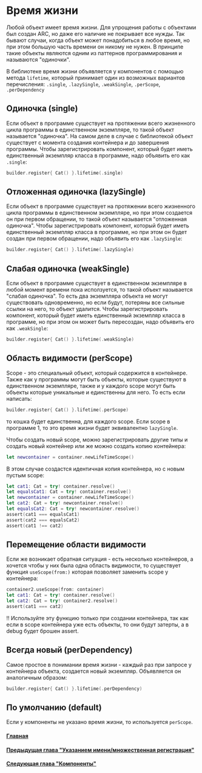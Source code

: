 # Время жизни

Любой объект имеет время жизни. Для упрощения работы с объектами был создан ARC, но даже его наличие не покрывает все нужды. Так бывают случаи, когда объект может понадобиться в любое время, но при этом большую часть времени он никому не нужен. В принципе такие объекты являются одним из паттернов программирования и называются "одиночки".

В библиотеке время жизни объявляется у компонентов с помощью метода `lifetime`, который принимает один из возможных вариантов перечисления: `.single`, `.lazySingle`, `.weakSingle`, `.perScope`, `.perDependency`

## Одиночка (single)
Если объект в программе существует на протяжении всего жизненного цикла программы в единственном экземпляре, то такой объект называется "одиночка". На самом деле в случае с библиотекой объект существует с момента создания контейнера и до завершения программы. Чтобы зарегистрировать компонент, который будет иметь единственный экземпляр класса в программе, надо объявить его как `.single`:
```Swift
builder.register{ Cat() }.lifetime(.single)
```

## Отложенная одиночка (lazySingle)
Если объект в программе существует на протяжении всего жизненного цикла программы в единственном экземпляре, но при этом создается он при первом обращении, то такой объект называется "отложенная одиночка". Чтобы зарегистрировать компонент, который будет иметь единственный экземпляр класса в программе, но при этом он будет создан при первом обращении, надо объявить его как `.lazySingle`:
```Swift
builder.register{ Cat() }.lifetime(.lazySingle)
```

## Слабая одиночка (weakSingle)
Если объект в программе существует в единственном экземпляре в любой момент времени пока исползуется, то такой объект называется "слабая одиночка". То есть два экземпляра объекта не могут существовать одновременно, но если будут, потеряны все сильные ссылки на него, то объект удалится. Чтобы зарегистрировать компонент, который будет иметь единственный экземпляр класса в программе, но при этом он может быть пересоздан, надо объявить его как `.weakSingle`:
```Swift
builder.register{ Cat() }.lifetime(.weakSingle)
```

## Область видимости (perScope)
Scope - это специальный объект, который содержится в контейнере. Также как у программы могут быть объекты, которые существуют в единственном экземпляре, также и у каждого scope могут быть объекты которые уникальные и единственны для него. То есть если написать:
```Swift
builder.register{ Cat() }.lifetime(.perScope)
```
то кошка будет единственна, для каждого scope. Если scope в программе 1, то это время жизни будет эквивалентно `lazySingle`.

Чтобы создать новый scope, можно зарегистрировать другие типы и создать новый контейнер или же можно создать копию контейнера:
```Swift
let newcontainer = container.newLifeTimeScope()
```

В этом случае создастся идентичная копия контейнера, но с новым пустым scope:
```Swift
let cat1: Cat = try! container.resolve()
let equalsCat1: Cat = try! container.resolve()
let newcontainer = container.newLifeTimeScope()
let cat2: Cat = try! newcontainer.resolve()
let equalsCat2: Cat = try! newcontainer.resolve()
assert(cat1 === equalsCat1)
assert(cat2 === equalsCat2)
assert(cat1 !== cat2)
```

## Перемещение области видимости
Если же возникает обратная ситуация - есть несколько контейнеров, а хочется чтобы у них была одна область видимости, то существует функция `useScope(from:)` которая позволяет заменить scope у контейнера:
```Swift
container2.useScope(from: container)
let cat1: Cat = try! container.resolve()
let cat2: Cat = try! container2.resolve()
assert(cat1 === cat2)
```
!! Используйте эту функцию только при создании контейнера, так как если в scope контейнера уже есть объекты, то они будут затерты, а в debug будет брошен assert.

## Всегда новый (perDependency)
Самое простое в понимании время жизни - каждый раз при запросе у контейнера объекта, создается новый экземпляр. Объявляется он аналогичным образом:
```Swift
builder.register{ Cat() }.lifetime(.perDependency)
```

## По умолчанию (default)
Если у компоненты не указано время жизни, то используется `perScope`.


#### [Главная](main.md)
#### [Предыдущая глава "Указанием имени/множественная регистрация"](multi_name_registration.md)
#### [Следующая глава "Компоненты"](component.md)
